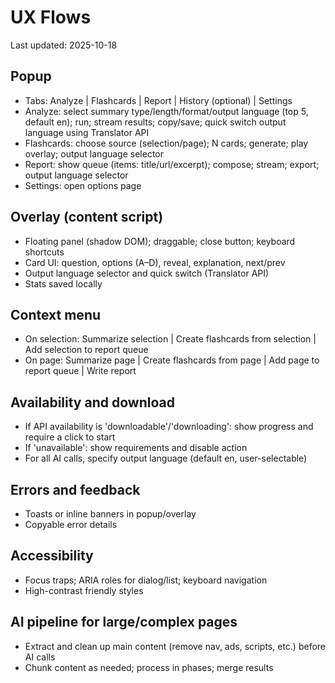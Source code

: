 # UX Flows

Last updated: 2025-10-18


## Popup
- Tabs: Analyze | Flashcards | Report | History (optional) | Settings
- Analyze: select summary type/length/format/output language (top 5, default en); run; stream results; copy/save; quick switch output language using Translator API
- Flashcards: choose source (selection/page); N cards; generate; play overlay; output language selector
- Report: show queue (items: title/url/excerpt); compose; stream; export; output language selector
- Settings: open options page


## Overlay (content script)
- Floating panel (shadow DOM); draggable; close button; keyboard shortcuts
- Card UI: question, options (A–D), reveal, explanation, next/prev
- Output language selector and quick switch (Translator API)
- Stats saved locally

## Context menu
- On selection: Summarize selection | Create flashcards from selection | Add selection to report queue
- On page: Summarize page | Create flashcards from page | Add page to report queue | Write report


## Availability and download
- If API availability is 'downloadable'/'downloading': show progress and require a click to start
- If 'unavailable': show requirements and disable action
- For all AI calls, specify output language (default en, user-selectable)

## Errors and feedback
- Toasts or inline banners in popup/overlay
- Copyable error details


## Accessibility
- Focus traps; ARIA roles for dialog/list; keyboard navigation
- High-contrast friendly styles

## AI pipeline for large/complex pages
- Extract and clean up main content (remove nav, ads, scripts, etc.) before AI calls
- Chunk content as needed; process in phases; merge results
